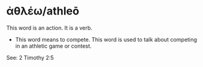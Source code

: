 # ἀθλέω/athleō 
This word is an action. It is a verb.

* This word means to compete. This word is used to talk about competing in an athletic game or contest. 

See: 2 Timothy 2:5
